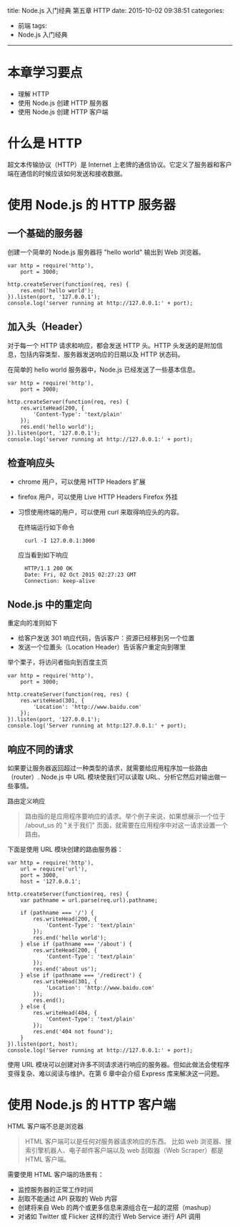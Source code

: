 title: Node.js 入门经典 第五章 HTTP
date: 2015-10-02 09:38:51
categories:
- 前端
tags:
- Node.js 入门经典
---

    
# 本章学习要点
* 理解 HTTP
* 使用 Node.js 创建 HTTP 服务器
* 使用 Node.js 创建 HTTP 客户端

# 什么是 HTTP
超文本传输协议（HTTP）是 Internet 上老牌的通信协议。它定义了服务器和客户端在通信的时候应该如何发送和接收数据。

# 使用 Node.js 的 HTTP 服务器

## 一个基础的服务器
创建一个简单的 Node.js 服务器将 "hello world" 输出到 Web 浏览器。
    
    var http = require('http'),
        port = 3000;
        
    http.createServer(function(req, res) {
        res.end('hello world');
    }).listen(port, '127.0.0.1');
    console.log('server running at http://127.0.0.1:' + port);
    
## 加入头（Header）
对于每一个 HTTP 请求和响应，都会发送 HTTP 头。HTTP 头发送的是附加信息，包括内容类型、服务器发送响应的日期以及 HTTP 状态码。

在简单的 hello world 服务器中，Node.js 已经发送了一些基本信息。

    var http = require('http'),
        port = 3000;
        
    http.createServer(function(req, res) {
        res.writeHead(200, {
            'Content-Type': 'text/plain'
        });
        res.end('hello world');
    }).listen(port, '127.0.0.1');
    console.log('server running at http://127.0.0.1:' + port);
    
## 检查响应头
* chrome 用户，可以使用 HTTP Headers 扩展
* firefox 用户，可以使用 Live HTTP Headers Firefox 外挂
* 习惯使用终端的用户，可以使用 curl 来取得响应头的内容。
    
    在终端运行如下命令
    
        curl -I 127.0.0.1:3000
    
    应当看到如下响应
        
        HTTP/1.1 200 OK
        Date: Fri, 02 Oct 2015 02:27:23 GMT
        Connection: keep-alive

## Node.js 中的重定向
重定向的准则如下
* 给客户发送 301 响应代码，告诉客户：资源已经移到另一个位置
* 发送一个位置头（Location Header）告诉客户重定向到哪里

举个栗子，将访问者指向到百度主页
    
    var http = require('http'),
        port = 3000;
        
    http.createServer(function(req, res) {
        res.writeHead(301, {
            'Location': 'http://www.baidu.com'
        });
    }).listen(port, '127.0.0.1');
    console.log('Server running at http:127.0.0.1:' + port);
    
## 响应不同的请求
如果要让服务器返回超过一种类型的请求，就需要给应用程序加一些路由（router）. Node.js 中 URL 模块使我们可以读取 URL、分析它然后对输出做一些事情。

路由定义响应
> 路由指的是应用程序要响应的请求。举个例子来说，如果想展示一个位于 /about_us 的 "关于我们" 页面，就需要在应用程序中对这一请求设置一个路由。

下面是使用 URL 模块创建的路由服务器：

    var http = require('http'),
        url = require('url'),
        port = 3000,
        host = '127.0.0.1';
    
    http.createServer(function(req, res) {
        var pathname = url.parse(req.url).pathname;
    
        if (pathname === '/') {
            res.writeHead(200, {
                'Content-Type': 'text/plain'
            });
            res.end('hello world');
        } else if (pathname === '/about') {
            res.writeHead(200, {
                'Content-Type': 'text/plain'
            });
            res.end('about us');
        } else if (pathname === '/redirect') {
            res.writeHead(301, {
                'Location': 'http://www.baidu.com'
            });
            res.end();
        } else {
            res.writeHead(404, {
                'Content-Type': 'text/plain'
            });
            res.end('404 not found');
        }
    }).listen(port, host);
    console.log('Server running at http://127.0.0.1:' + port);
    
使用 URL 模块可以创建对许多不同请求进行响应的服务器。但如此做法会使程序变得复杂、难以阅读与维护。在第 6 章中会介绍 Express 库来解决这一问题。

# 使用 Node.js 的 HTTP 客户端

HTML 客户端不总是浏览器
> HTML 客户端可以是任何对服务器请求响应的东西。 比如 web 浏览器、搜索引擎机器人、电子邮件客户端以及 web 刮取器（Web Scraper）都是 HTML 客户端。

需要使用 HTML 客户端的场景有：
* 监控服务器的正常工作时间
* 刮取不能通过 API 获取的 Web 内容
* 创建将来自 Web 的两个或更多信息来源组合在一起的混搭（mashup）
* 对诸如 Twitter 或 Flicker 这样的流行 Web Service 进行 API 调用



    
    
        
